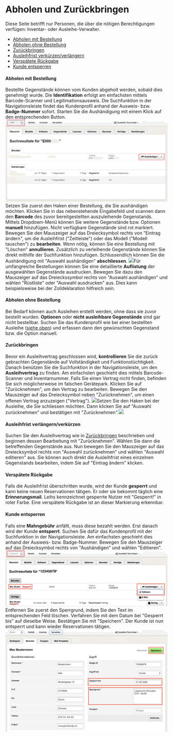 # Abholen und Zurückbringen

Diese Seite betrifft nur Personen, die über die nötigen Berechtigungen verfügen: Inventar- oder Ausleihe-Verwalter.

* [Abholen mit Bestellung](#abholen-mit-bestellung)
* [Abholen ohne Bestellung](#abholen-ohne-bestellung)
* [Zurückbringen](#zurückbringen)
* [Ausleihfrist verkürzen/verlängern](#ausleihfrist-verlängernverkürzen)
* [Verspätete Rückgabe](#verspätete-rückgabe)
* [Kunde entsperren](#kunde-entsperren)

#### Abholen mit Bestellung

Bestellte Gegenstände können vom Kunden abgeholt werden, sobald dies genehmigt wurde. Die **Identifikation** erfolgt am einfachsten mittels Barcode-Scanner und Legitimationsausweis. Die Suchfunktion in der Navigationsleiste findet das Kundenprofil anhand der Ausweis- bzw. **Badge-Nummer** sofort. Starten Sie die Aushändigung mit einem Klick auf den entsprechenden Button.![](/assets/Verleih_Kunde_suchen.png)Setzen Sie zuerst den Haken einer Bestellung, die Sie aushändigen möchten. Klicken Sie in das nebenstehende Eingabefeld und  scannen dann den **Barcode** des zuvor bereitgestellten auszuleihende Gegenstands. Mittels Dropdown-Menü  können Sie weitere  Gegenstände bzw. Optionen **manuell** hinzufügen. Nicht verfügbare Gegenstände sind rot markiert. Bewegen Sie den Mauszeiger auf das Dreiecksymbol rechts von "Eintrag ändern", um die Ausleihfrist \("Zeitleiste"\) oder das Modell \("Modell tauschen"\) zu **bearbeiten**. Wenn nötig, können Sie eine Bestellung mit "Löschen" **annullieren**. Zusätzlich zu verleihende Gegenstände können Sie direkt mithilfe der Suchfunktion hinzufügen. Schlussendlich können Sie die Aushändigung mit "Auswahl aushändigen" **abschliessen**. ![](/assets/Verleih_Aushändigen.png)Für umfangreiche Bestellungen können Sie eine detaillierte **Auflistung** der ausgewählten Gegenstände ausdrucken. Bewegen Sie dazu den Mauszeiger auf das Dreieckssymbol rechts von "Auswahl aushändigen" und wählen "Rüstliste" oder "Auswahl ausdrucken" aus. Dies kann beispielsweise bei der Zolldeklaration hilfreich sein.

#### Abholen ohne Bestellung

Bei Bedarf können auch Ausleihen erstellt werden, ohne dass sie zuvor bestellt wurden. **Optionen** oder **nicht ausleihbare Gegenstände** sind gar nicht bestellbar. Suchen Sie das Kundenprofil wie bei einer bestellten Ausleihe \([siehe oben](#abholen-mit-bestellung)\) und erfassen dann den gewünschten Gegenstand bzw. die Option manuell.

#### Zurückbringen

Bevor ein Ausleihvertrag geschlossen wird, **kontrollieren** Sie die zurück gebrachten Gegenstände auf Vollständigkeit und Funktionstüchtigkeit. Danach benützen Sie die Suchfunktion in der Navigationsleiste, um den **Ausleihvertrag** zu finden. Am einfachsten geschieht dies mittels Barcode-Scanner und Inventarnummer. Falls Sie einen Vertrag nicht finden, befinden Sie sich möglicherweise im falschen Gerätepark. Klicken Sie auf "Zurücknehmen", um den Vertrag zu bearbeiten. Bewegen Sie den Mauszeiger auf das Dreiecksymbol neben "Zurücknehmen", um einen offenen Vertrag anzuzeigen \("Vertrag"\). ![](/assets/Verleih_Rücknahme_Suche.png)Setzen Sie den Haken bei der Ausleihe, die Sie schliessen möchten. Dann klicken Sie auf "Auswahl zurücknehmen" und bestätigen mit "Zurücknehmen".![](/assets/Verleih_Auswahl_zurücknehmen.png)

#### Ausleihfrist verlängern/verkürzen

Suchen Sie den Ausleihvertrag wie in [Zurückbringen](#zurückbringen) beschrieben und beginnen dessen Bearbeitung mit "Zurücknehmen". Wählen Sie dann die betreffenden Gegenstände aus. Nun bewegen Sie den Mauszeiger auf das Dreiecksymbol rechts von "Auswahl zurücknehmen" und wählen "Auswahl editieren" aus. Sie können auch direkt die Ausleihfrist eines einzelnen Gegenstands bearbeiten, indem Sie auf "Eintrag ändern" klicken.

#### Verspätete Rückgabe

Falls die Ausleihfrist überschritten wurde, wird der Kunde **gesperrt** und kann keine neuen Reservationen tätigen. Er oder sie bekommt täglich eine **Erinnerungsmail**. Leihs kennzeichnet gesperrte Nutzer mit "Gesperrt!" in roter Farbe. Eine verspätete Rückgabe ist an dieser Markierung erkennbar.

#### Kunde entsperren

Falls eine **Mahngebühr** anfällt, muss diese bezahlt werden. Erst danach wird der Kunde **entsperrt**. Suchen Sie dafür das Kundenprofil mit der Suchfunktion in der Navigationsleiste. Am einfachsten geschieht dies anhand der Ausweis- bzw. Badge-Nummer. Bewegen Sie den Mauszeiger auf das Dreiecksymbol rechts von "Aushändigen" und wählen "Editieren".![](/assets/Verwalten_geperrter_Kunde_suchen.png)Entfernen Sie zuerst den Sperrgrund, indem Sie den Text im entsprechenden Feld löschen. Verfahren Sie mit dem Datum bei "Gesperrt bis" auf dieselbe Weise. Bestätigen Sie mit "Speichern". Der Kunde ist nun entsperrt und kann wieder Reservationen tätigen.![](/assets/Verwalten_Kunde_entsperren.png)

